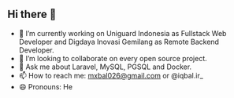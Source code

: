 ## Hi there 👋

<!--
**x-bal/x-bal** is a ✨ _special_ ✨ repository because its `README.md` (this file) appears on your GitHub profile.

Here are some ideas to get you started:
-->

- 🔭 I’m currently working on Uniguard Indonesia as Fullstack Web Developer and Digdaya Inovasi Gemilang as Remote Backend Developer.
- 👯 I’m looking to collaborate on every open source project.
- 💬 Ask me about Laravel, MySQL, PGSQL and Docker.
- 📫 How to reach me: mxbal026@gmail.com or @iqbal.ir_
- 😄 Pronouns: He

